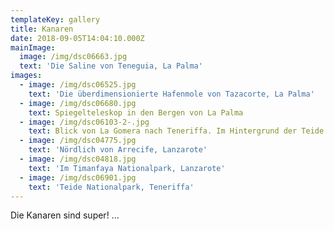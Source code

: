 ```yaml
---
templateKey: gallery
title: Kanaren
date: 2018-09-05T14:04:10.000Z
mainImage:
  image: /img/dsc06663.jpg
  text: 'Die Saline von Teneguia, La Palma'
images:
  - image: /img/dsc06525.jpg
    text: 'Die überdimensionierte Hafenmole von Tazacorte, La Palma'
  - image: /img/dsc06680.jpg
    text: Spiegelteleskop in den Bergen von La Palma
  - image: /img/dsc06103-2-.jpg
    text: Blick von La Gomera nach Teneriffa. Im Hintergrund der Teide.
  - image: /img/dsc04775.jpg
    text: 'Nördlich von Arrecife, Lanzarote'
  - image: /img/dsc04818.jpg
    text: 'Im Timanfaya Nationalpark, Lanzarote'
  - image: /img/dsc06901.jpg
    text: 'Teide Nationalpark, Teneriffa'
---
```


Die Kanaren sind super! ...
